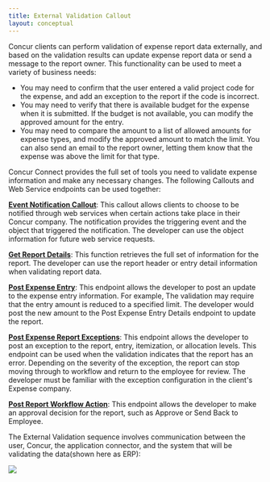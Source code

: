 ```yaml
---
title: External Validation Callout 
layout: conceptual
---
```





Concur clients can perform validation of expense report data externally, and based on the validation results can update expense report data or send a message to the report owner. This functionality can be used to meet a variety of business needs:

* You may need to confirm that the user entered a valid project code for the expense, and add an exception to the report if the code is incorrect.
* You may need to verify that there is available budget for the expense when it is submitted. If the budget is not available, you can modify the approved amount for the entry.
* You may need to compare the amount to a list of allowed amounts for expense types, and modify the approved amount to match the limit. You can also send an email to the report owner, letting them know that the expense was above the limit for that type.

Concur Connect provides the full set of tools you need to validate expense information and make any necessary changes. The following Callouts and Web Service endpoints can be used together:

[**Event Notification Callout**][1]: This callout allows clients to choose to be notified through web services when certain actions take place in their Concur company. The notification provides the triggering event and the object that triggered the notification. The developer can use the object information for future web service requests.

[**Get Report Details**][2]: This function retrieves the full set of information for the report. The developer can use the report header or entry detail information when validating report data.

[**Post Expense Entry**][3]: This endpoint allows the developer to post an update to the expense entry information. For example, The validation may require that the entry amount is reduced to a specified limit. The developer would post the new amount to the Post Expense Entry Details endpoint to update the report.

[**Post Expense Report Exceptions**][4]: This endpoint allows the developer to post an exception to the report, entry, itemization, or allocation levels. This endpoint can be used when the validation indicates that the report has an error. Depending on the severity of the exception, the report can stop moving through to workflow and return to the employee for review. The developer must be familiar with the exception configuration in the client's Expense company.

[**Post Report Workflow Action**][5]: This endpoint allows the developer to make an approval decision for the report, such as Approve or Send Back to Employee.

The External Validation sequence involves communication between the user, Concur, the application connector, and the system that will be validating the data(shown here as ERP):

![][6]



[1]: https://developer.concur.com/callouts/event-notification
[2]: https://developer.concur.com/node/487#reportdetails
[3]: https://developer.concur.com/expense-report/expense-entry-resource/post-entries
[4]: https://developer.concur.com/node/490#postreportexception
[5]: https://developer.concur.com/node/490#postreportworkflow
[6]: https://developer.concur.com/sites/default/files/EVDiagram_small.png

